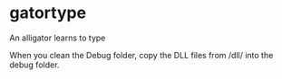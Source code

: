 # gatortype
An alligator learns to type

When you clean the Debug folder, copy the DLL files from /dll/ into the debug folder.

